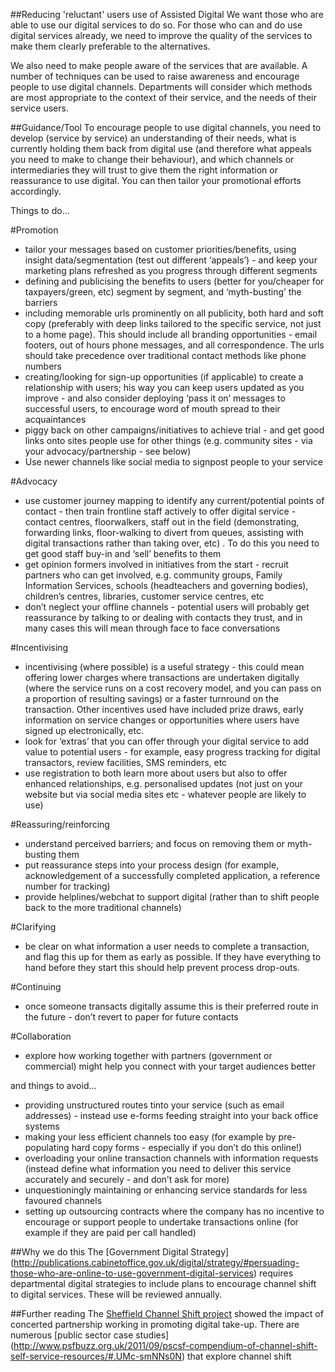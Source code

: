##Reducing 'reluctant' users use of Assisted Digital
We want those who are able to use our digital services to do so. For those who can and do use digital services already, we need to improve the quality of the services to make them clearly preferable to the alternatives.

We also need to make people aware of the services that are available. A number of techniques can be used to raise awareness and encourage people to use digital channels. Departments will consider which methods are most appropriate to the context of their service, and the needs of their service users.

##Guidance/Tool
To encourage people to use digital channels, you need to develop (service by service) an understanding of their needs, what is currently holding them back from digital use (and therefore what appeals you need to make to change their behaviour), and which channels or intermediaries they will trust to give them the right information or reassurance to use digital.  You can then tailor your promotional efforts accordingly.

Things to do...

#Promotion
- tailor your messages based on customer priorities/benefits, using insight data/segmentation (test out different ‘appeals’) - and keep your marketing plans refreshed as you progress through different segments
- defining and publicising the benefits to users (better for you/cheaper for taxpayers/green, etc) segment by segment, and ‘myth-busting’ the barriers
- including memorable urls prominently on all publicity, both hard and soft copy (preferably with deep links tailored to the specific service, not just to a home page).  This should include all branding opportunities -  email footers, out of hours phone messages, and all correspondence.  The urls should take precedence over traditional contact methods like phone numbers
- creating/looking for sign-up opportunities (if applicable) to create a relationship with users; his way you can keep users updated as you improve - and also consider deploying ‘pass it on’ messages to successful users, to encourage word of mouth spread to their acquaintances
- piggy back on other campaigns/initiatives to achieve trial - and get good links onto sites people use for other things (e.g. community sites - via your advocacy/partnership - see below)
- Use newer channels like social media to signpost people to your service

#Advocacy
- use customer journey mapping to identify any current/potential points of contact - then train frontline staff actively to offer digital service - contact centres, floorwalkers, staff out in the field (demonstrating, forwarding links, floor-walking to divert from queues, assisting with digital transactions rather than taking over, etc) . To do this you need to get good staff buy-in and ‘sell’ benefits to them
- get opinion formers involved in initiatives from the start - recruit partners who can get involved, e.g. community groups, Family Information Services, schools (headteachers and governing bodies), children’s centres, libraries, customer service centres, etc
- don’t neglect your offline channels - potential users will probably get reassurance by talking to or dealing with contacts they trust, and in many cases this will mean through face to face conversations

#Incentivising
- incentivising (where possible) is a useful strategy - this could mean offering lower charges where transactions are undertaken digitally (where the service runs on a cost recovery model, and you can pass on a proportion of resulting savings) or a faster turnround on the transaction. Other incentives used have included prize draws, early information on service changes or opportunities where users have signed up electronically, etc.
- look for ‘extras’ that you can offer through your digital service to add value  to potential users - for example, easy progress tracking for digital transactors, review facilities, SMS reminders, etc
- use registration to both learn more about users but also to offer enhanced relationships, e.g. personalised updates (not just on your website but via social media sites etc - whatever people are likely to use)

#Reassuring/reinforcing
- understand perceived barriers;  and focus on removing them or myth-busting them
- put reassurance steps into your process design (for example, acknowledgement of a successfully completed application, a reference number for tracking)
- provide helplines/webchat to support digital (rather than to shift people back to the more traditional channels)

#Clarifying
- be clear on what information a user needs to complete a transaction, and flag this up for them as early as possible. If they have everything to hand before they start this should help prevent process drop-outs.

#Continuing
- once someone transacts digitally assume this is their preferred route in the future - don’t revert to paper for future contacts

#Collaboration
- explore how working together with partners (government or commercial) might help you connect with your target audiences better

and things to avoid...

- providing unstructured routes tinto your service (such as email addresses) - instead use e-forms feeding straight into your back office systems
- making your less efficient channels too easy (for example by pre-populating hard copy forms - especially if you don’t do this online!)
- overloading your online transaction channels with information requests (instead define what information you need to deliver this service accurately and securely - and don’t ask for more)
- unquestioningly maintaining or enhancing service standards for less favoured channels
- setting up outsourcing contracts where the company has no incentive to encourage or support people to undertake transactions online (for example if they are paid per call handled)


##Why we do this
The [Government Digital Strategy] (http://publications.cabinetoffice.gov.uk/digital/strategy/#persuading-those-who-are-online-to-use-government-digital-services) requires departmental digital strategies to include plans to encourage channel shift to digital services. These will be reviewed annually.

##Further reading
The [Sheffield Channel Shift project](http://www.pscsf.org.uk/2012/08/channel-shift-helping-people-use-public-services-online/) showed the impact of concerted partnership working in promoting digital take-up.
There are numerous [public sector case studies] (http://www.psfbuzz.org.uk/2011/09/pscsf-compendium-of-channel-shift-self-service-resources/#.UMc-smNNs0N) that explore channel shift